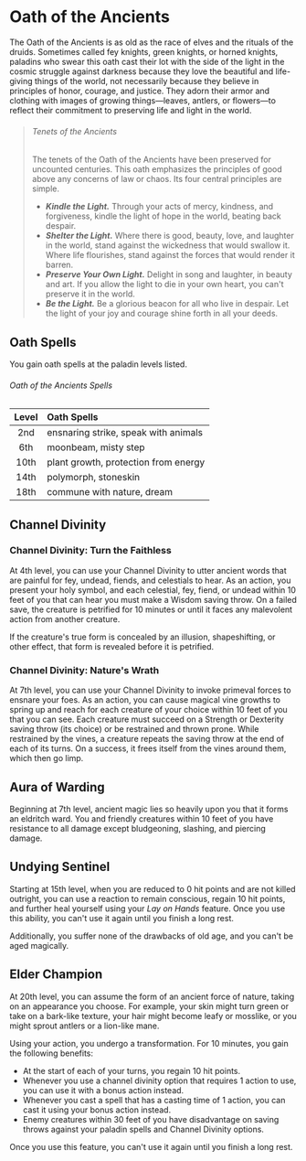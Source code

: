 # Oath of the Ancients
The Oath of the Ancients is as old as the race of elves and the rituals of the druids. Sometimes called fey knights, green knights, or horned knights, paladins who swear this oath cast their lot with the side of the light in the cosmic struggle against darkness because they love the beautiful and life-giving things of the world, not necessarily because they believe in principles of honor, courage, and justice. They adorn their armor and clothing with images of growing things—leaves, antlers, or flowers—to reflect their commitment to preserving life and light in the world.

> ###### Tenets of the Ancients
> The tenets of the Oath of the Ancients have been preserved for uncounted centuries. This oath emphasizes the principles of good above any concerns of law or chaos. Its four central principles are simple.
> - ***Kindle the Light.*** Through your acts of mercy, kindness, and forgiveness, kindle the light of hope in the world, beating back despair.
> - ***Shelter the Light.*** Where there is good, beauty, love, and laughter in the world, stand against the wickedness that would swallow it. Where life flourishes, stand against the forces that would render it barren.
> - ***Preserve Your Own Light.*** Delight in song and laughter, in beauty and art. If you allow the light to die in your own heart, you can't preserve it in the world.
> - ***Be the Light.*** Be a glorious beacon for all who live in despair. Let the light of your joy and courage shine forth in all your deeds.

## Oath Spells
You gain oath spells at the paladin levels listed.

###### Oath of the Ancients Spells

| Level | Oath Spells                          |
|:-----:|:-------------------------------------|
| 2nd   | ensnaring strike, speak with animals |
| 6th   | moonbeam, misty step                 |
| 10th  | plant growth, protection from energy |
| 14th  | polymorph, stoneskin                 |
| 18th  | commune with nature, dream           |

## Channel Divinity
### Channel Divinity: Turn the Faithless
At 4th level, you can use your Channel Divinity to utter ancient words that are painful for fey, undead, fiends, and celestials to hear. As an action, you present your holy symbol, and each celestial, fey, fiend, or undead within 10 feet of you that can hear you must make a Wisdom saving throw. On a failed save, the creature is petrified for 10 minutes or until it faces any malevolent action from another creature.

If the creature's true form is concealed by an illusion, shapeshifting, or other effect, that form is revealed before it is petrified.

### Channel Divinity: Nature's Wrath
At 7th level, you can use your Channel Divinity to invoke primeval forces to ensnare your foes. As an action, you can cause magical vine growths to spring up and reach for each creature of your choice within 10 feet of you that you can see. Each creature must succeed on a Strength or Dexterity saving throw (its choice) or be restrained and thrown prone. While restrained by the vines, a creature repeats the saving throw at the end of each of its turns. On a success, it frees itself from the vines around them, which then go limp.

## Aura of Warding
Beginning at 7th level, ancient magic lies so heavily upon you that it forms an eldritch ward. You and friendly creatures within 10 feet of you have resistance to all damage except bludgeoning, slashing, and piercing damage.

## Undying Sentinel
Starting at 15th level, when you are reduced to 0 hit points and are not killed outright, you can use a reaction to remain conscious, regain 10 hit points, and further heal yourself using your *Lay on Hands* feature. Once you use this ability, you can't use it again until you finish a long rest.

Additionally, you suffer none of the drawbacks of old age, and you can't be aged magically.

## Elder Champion
At 20th level, you can assume the form of an ancient force of nature, taking on an appearance you choose. For example, your skin might turn green or take on a bark-like texture, your hair might become leafy or mosslike, or you might sprout antlers or a lion-like mane.

Using your action, you undergo a transformation. For 10 minutes, you gain the following benefits:
- At the start of each of your turns, you regain 10 hit points.
- Whenever you use a channel divinity option that requires 1 action to use, you can use it with a bonus action instead.
- Whenever you cast a spell that has a casting time of 1 action, you can cast it using your bonus action instead.
- Enemy creatures within 30 feet of you have disadvantage on saving throws against your paladin spells and Channel Divinity options.

Once you use this feature, you can't use it again until you finish a long rest.
